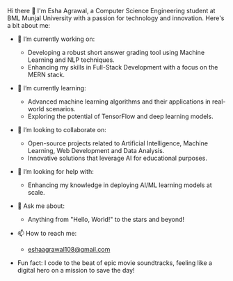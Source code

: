 Hi there 👋
I'm Esha Agrawal, a Computer Science Engineering student at BML Munjal University with a passion for technology and innovation. Here's a bit about me:
- 🔭 I’m currently working on:
  	- Developing a robust short answer grading tool using Machine Learning and NLP techniques.
  	- Enhancing my skills in Full-Stack Development with a focus on the MERN stack.
- 🌱 I’m currently learning:
  	- Advanced machine learning algorithms and their applications in real-world scenarios.
  	- Exploring the potential of TensorFlow and deep learning models.
- 👯 I’m looking to collaborate on:
  	- Open-source projects related to Artificial Intelligence, Machine Learning, Web Development and Data Analysis.
  	- Innovative solutions that leverage AI for educational purposes.
- 🤔 I’m looking for help with: 
  	- Enhancing my knowledge in deploying AI/ML learning models at scale.
- 💬 Ask me about:
  	- Anything from "Hello, World!" to the stars and beyond!

- 📫 How to reach me:
  	-  eshaagrawal108@gmail.com
- Fun fact: I code to the beat of epic movie soundtracks, feeling like a digital hero on a mission to save the day!
